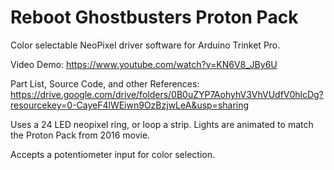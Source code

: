 # Reboot Ghostbusters Proton Pack
Color selectable NeoPixel driver software for Arduino Trinket Pro.

Video Demo: 
https://www.youtube.com/watch?v=KN6V8_JBy6U

Part List, Source Code, and other References:
https://drive.google.com/drive/folders/0B0uZYP7AohyhV3VhVUdfV0hlcDg?resourcekey=0-CayeF4lWEiwn9OzBzjwLeA&usp=sharing

Uses a 24 LED neopixel ring, or loop a strip. Lights are animated to match the Proton Pack from 2016 movie.

Accepts a potentiometer input for color selection.
